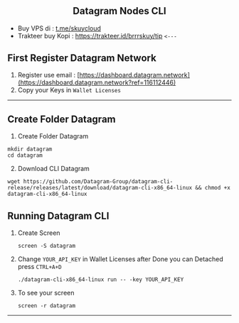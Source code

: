 # <h2 align=center> Datagram Nodes CLI </h2>

- Buy VPS di : [t.me/skuycloud](t.me/skuycloud)
- Trakteer buy Kopi : https://trakteer.id/brrrskuy/tip `<---`

## First Register Datagram Network ##
  1. Register use email : [https://dashboard.datagram.network](https://dashboard.datagram.network?ref=116112446) 
  2. Copy your Keys in `Wallet Licenses`
--------------------------------------------------
## Create Folder Datagram ##
  1. Create Folder Datagram

    
    mkdir datagram
    cd datagram
    
  2. Download CLI Datagram

    
    wget https://github.com/Datagram-Group/datagram-cli-release/releases/latest/download/datagram-cli-x86_64-linux && chmod +x datagram-cli-x86_64-linux
    
## Running Datagram CLI ##
  1. Create Screen
     ```
     screen -S datagram
     ```
  2. Change `YOUR_API_KEY` in Wallet Licenses after Done you can Detached press `CTRL+A+D`
     ```
     ./datagram-cli-x86_64-linux run -- -key YOUR_API_KEY
     ```
  3. To see your screen
     ```
     screen -r datagram
     ```
-------------------------------------
